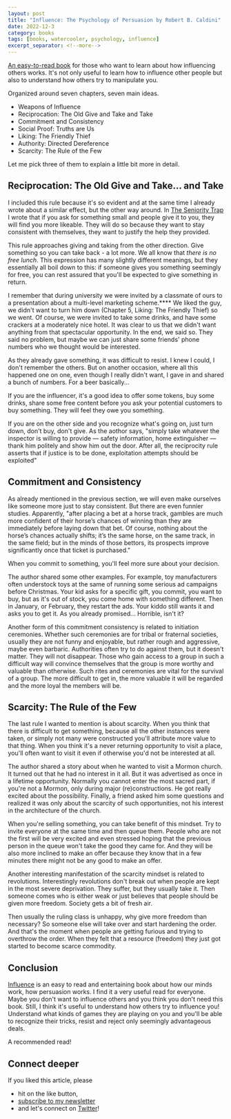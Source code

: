 ```yaml
---
layout: post
title: "Influence: The Psychology of Persuasion by Robert B. Caldini"
date: 2022-12-3
category: books
tags: [books, watercooler, psychology, influence]
excerpt_separator: <!--more-->
---
```

[An easy-to-read book](https://www.amazon.com/Influence-Psychology-Persuasion-Robert-Cialdini/dp/006124189X?&_encoding=UTF8&tag=sandordargo-20&linkCode=ur2&linkId=29c42f832eca841749e2c3dfe56bfdeb&camp=1789&creative=9325) for those who want to learn about how influencing others works. It's not only useful to learn how to influence other people but also to understand how others try to manipulate you.

Organized around seven chapters, seven main ideas.

- Weapons of Influence
- Reciprocation: The Old Give and Take and Take
- Commitment and Consistency
- Social Proof: Truths are Us
- Liking: The Friendly Thief
- Authority: Directed Dereference
- Scarcity: The Rule of the Few

Let me pick three of them to explain a little bit more in detail.

## Reciprocation: The Old Give and Take... and Take

I included this rule because it's so evident and at the same time I already wrote about a similar effect, but the other way around. In [The Seniority Trap](https://leanpub.com/thesenioritytrap) I wrote that if you ask for something small and people give it to you, they will find you more likeable. They will do so because they want to stay consistent with themselves, they want to justify the help they provided.

This rule approaches giving and taking from the other direction. Give something so you can take back - a lot more. We all know that *there is no free lunch*. This expression has many slightly different meanings, but they essentially all boil down to this: if someone gives you something seemingly for free, you can rest assured that you'll be expected to give something in return.

I remember that during university we were invited by a classmate of ours to a presentation about a multi-level marketing scheme.**** We liked the guy, we didn't want to turn him down (Chapter 5, Liking: The Friendly Thief) so we went. Of course, we were invited to take some drinks, and have some crackers at a moderately nice hotel. It was clear to us that we didn't want anything from that spectacular opportunity. In the end, we said so. They said no problem, but maybe we can just share some friends' phone numbers who we thought would be interested.

As they already gave something, it was difficult to resist. I knew I could, I don't remember the others. But on another occasion, where all this happened one on one, even though I really didn't want, I gave in and shared a bunch of numbers. For a beer basically...

If you are the influencer, it's a good idea to offer some tokens, buy some drinks, share some free content before you ask your potential customers to buy something. They will feel they owe you something.

If you are on the other side and you recognize what's going on, just turn down, don't buy, don't give. As the aothor says, "simply take whatever the inspector is willing to provide — safety information, home extinguisher — thank him politely and show him out the door. After all, the reciprocity rule asserts that if justice is to be done, exploitation attempts should be exploited"

## Commitment and Consistency

As already mentioned in the previous section, we will even make ourselves like someone more just to stay consistent. But there are even funnier studies. Apparently, "after placing a bet at a horse track, gambles are much more confident of their horse’s chances of winning than they are immediately before laying down that bet. Of course, nothing about the horse’s chances actually shifts; it’s the same horse, on the same track, in the same field; but in the minds of those bettors, its prospects improve significantly once that ticket is purchased."

When you commit to something, you'll feel more sure about your decision. 

The author shared some other examples. For example, toy manufacturers often understock toys at the same of running some serious ad campaigns before Christmas. Your kid asks for a specific gift, you commit, you want to buy, but as it's out of stock, you come home with something different. Then in January, or February, they restart the ads. Your kiddo still wants it and asks you to get it. As you already promised... Horrible, isn't it?

Another form of this commitment consistency is related to initiation ceremonies. Whether such ceremonies are for tribal or fraternal societies, usually they are not funny and enjoyable, but rather rough and aggressive, maybe even barbaric. Authorities often try to do against them, but it doesn't matter. They will not disappear. Those who gain access to a group in such a difficult way will convince themselves that the group is more worthy and valuable than otherwise. Such rites and ceremonies are vital for the survival of a group. The more difficult to get in, the more valuable it will be regarded and the more loyal the members will be.

## Scarcity: The Rule of the Few

The last rule I wanted to mention is about scarcity. When you think that there is difficult to get something, because all the other instances were taken, or simply not many were constructed you'll attribute more value to that thing. When you think it's a never returning opportunity to visit a place, you'll often want to visit it even if otherwise you'd not be interested at all.

The author shared a story about when he wanted to visit a Mormon church. It turned out that he had no interest in it all. But it was advertised as once in a lifetime opportunity. Normally you cannot enter the most sacred part, if you're not a Mormon, only during major (re)constructions. He got really excited about the possibility. Finally, a friend asked him some questions and realized it was only about the scarcity of such opportunities, not his interest in the architecture of the church.

When you're selling something, you can take benefit of this mindset. Try to invite everyone at the same time and then queue them. People who are not the first will be very excited and even stressed hoping that the previous person in the queue won't take the good they came for. And they will be also more inclined to make an offer because they know that in a few minutes there might not be any good to make an offer.

Another interesting manifestation of the scarcity mindset is related to revolutions. Interestingly revolutions don't break out when people are kept in the most severe deprivation. They suffer, but they usually take it. Then someone comes who is either weak or just believes that people should be given more freedom. Society gets a bit of fresh air.

Then usually the ruling class is unhappy, why give more freedom than necessary? So someone else will take over and start hardening the order. And that's the moment when people are getting furious and trying to overthrow the order. When they felt that a resource (freedom) they just got started to become scarce commodity.

## Conclusion

[Influence](https://www.amazon.com/Influence-Psychology-Persuasion-Robert-Cialdini/dp/006124189X?&_encoding=UTF8&tag=sandordargo-20&linkCode=ur2&linkId=29c42f832eca841749e2c3dfe56bfdeb&camp=1789&creative=9325) is an easy to read and entertaining book about how our minds work, how persuasion works. I find it a very useful read for everyone. Maybe you don't want to influence others and you think you don't need this book. Still, I think it's useful to understand how others try to influence you! Understand what kinds of games they are playing on you and you'll be able to recognize their tricks, resist and reject only seemingly advantageous deals.

A recommended read!


## Connect deeper

If you liked this article, please 
- hit on the like button,  
- [subscribe to my newsletter](http://eepurl.com/gvcv1j) 
- and let's connect on [Twitter](https://twitter.com/SandorDargo)!
